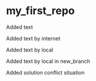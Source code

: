 ﻿# my_first_repo

Added text

Added text by internet

Added text by local

Added text by local in new_branch

Added solution conflict situation
